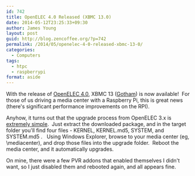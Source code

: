 ```yaml
---
id: 742
title: OpenELEC 4.0 Released (XBMC 13.0)
date: 2014-05-12T23:25:33+09:30
author: James Young
layout: post
guid: http://blog.zencoffee.org/?p=742
permalink: /2014/05/openelec-4-0-released-xbmc-13-0/
categories:
  - Computers
tags:
  - htpc
  - raspberrypi
format: aside
---
```

With the release of [OpenELEC 4.0](http://openelec.tv/news/22-releases/125-openelec-4-0-released), XBMC 13 ([Gotham](http://xbmc.org/xbmc-13-0-gotham-rises/)) is now available!  For those of us driving a media center with a Raspberry Pi, this is great news (there's significant performance improvements on the RPI).

Anyhow, it turns out that the upgrade process from OpenELEC 3.x is [extremely simple](http://xbmc.org/xbmc-13-0-gotham-rises/).  Just extract the downloaded package, and in the target folder you'll find four files - KERNEL, KERNEL.md5, SYSTEM, and SYSTEM.md5 .   Using Windows Explorer, browse to your media center (eg, \\mediacenter), and drop those files into the upgrade folder.  Reboot the media center, and it automatically upgrades.

On mine, there were a few PVR addons that enabled themselves I didn't want, so I just disabled them and rebooted again, and all appears fine.